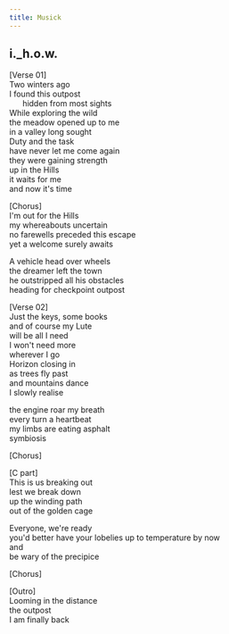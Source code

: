 ```yaml
---
title: Musick
---
```


## i.\_h.o.w.

\[Verse 01\]  
Two winters ago  
I found this outpost  
&nbsp;&nbsp;&nbsp;&nbsp;&nbsp;&nbsp;hidden from most sights  
While exploring the wild  
the meadow opened up to me  
     in a valley long sought  
Duty and the task  
have never let me come again  
     they were gaining strength  
up in the Hills  
it waits for me  
     and now it's time  

\[Chorus\]  
I'm out for the Hills  
my whereabouts uncertain  
no farewells preceded this escape  
yet a welcome surely awaits  
  
A vehicle head over wheels  
the dreamer left the town  
he outstripped all his obstacles  
heading for checkpoint outpost  
 
\[Verse 02\]  
Just the keys, some books  
and of course my Lute  
     will be all I need  
I won't need more  
wherever I go  
     Horizon closing in  
as trees fly past  
and mountains dance  
     I slowly realise  

the engine roar my breath  
every turn a heartbeat  
     my limbs are eating asphalt  
symbiosis  

\[Chorus\]  

\[C part\]  
This is us breaking out  
lest we break down  
up the winding path  
out of the golden cage  

Everyone, we're ready  
you'd better have your lobelies up to temperature by now  
and  
be wary of the precipice  

\[Chorus\]  

\[Outro\]  
Looming in the distance  
the outpost  
I am finally back  
